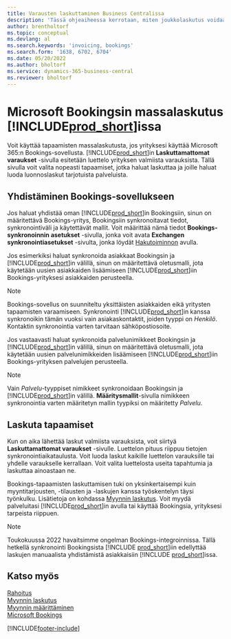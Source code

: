 ```yaml
---
title: Varausten laskuttaminen Business Centralissa
description: 'Tässä ohjeaiheessa kerrotaan, miten joukkolaskutus voidaan suorittaa Microsoft Bookingsista Business Centralissa.'
author: brentholtorf
ms.topic: conceptual
ms.devlang: al
ms.search.keywords: 'invoicing, bookings'
ms.search.form: '1638, 6702, 6704'
ms.date: 05/20/2022
ms.author: bholtorf
ms.service: dynamics-365-business-central
ms.reviewer: bholtorf
---
```

# Microsoft Bookingsin massalaskutus [!INCLUDE[prod_short](includes/prod_short.md)]issa

Voit käyttää tapaamisten massalaskutusta, jos yrityksesi käyttää Microsoft 365:n Bookings-sovellusta. [!INCLUDE[prod_short](includes/prod_short.md)]in **Laskuttamattomat varaukset** -sivulla esitetään luettelo yrityksen valmiista varauksista. Tällä sivulla voit valita nopeasti tapaamiset, jotka haluat laskuttaa ja joille haluat luoda luonnoslaskut tarjotuista palveluista.  

## Yhdistäminen Bookings-sovellukseen

Jos haluat yhdistää oman [!INCLUDE[prod_short](includes/prod_short.md)]in Bookingsiin, sinun on määritettävä Bookings-yritys, Bookingsiin synkronoitavat tiedot, synkronointiväli ja käytettävät mallit. Voit määrittää nämä tiedot **Bookings-synkronoinnin asetukset** -sivulla, jonka voit avata **Exchangen synkronointiasetukset** -sivulta, jonka löydät [Hakutoiminnon](ui-search.md) avulla.  

Jos esimerkiksi haluat synkronoida asiakkaat Bookingsin ja [!INCLUDE[prod_short](includes/prod_short.md)]in välillä, sinun on määritettävä oletusmalli, jota käytetään uusien asiakkaiden lisäämiseen [!INCLUDE[prod_short](includes/prod_short.md)]iin Bookings-yrityksesi asiakkaiden perusteella.  

> [!NOTE]
> Bookings-sovellus on suunniteltu yksittäisten asiakkaiden eikä yritysten tapaamisten varaamiseen. Synkronointi [!INCLUDE[prod_short](includes/prod_short.md)]in kanssa synkronoikin tämän vuoksi vain asiakaskontaktit, joiden tyyppi on *Henkilö*. Kontaktin synkronointia varten tarvitaan sähköpostiosoite.  

Jos vastaavasti haluat synkronoida palvelunimikkeet Bookingsin ja [!INCLUDE[prod_short](includes/prod_short.md)]in välillä, sinun on määritettävä oletusmalli, jota käytetään uusien palvelunimikkeiden lisäämiseen [!INCLUDE[prod_short](includes/prod_short.md)]iin Bookings-yrityksen palvelujen perusteella.  

> [!NOTE]
> Vain *Palvelu*-tyyppiset nimikkeet synkronoidaan Bookingsin ja [!INCLUDE[prod_short](includes/prod_short.md)]in välillä. **Määritysmallit**-sivulla nimikkeen synkronointia varten määritetyn mallin tyypiksi on määritetty *Palvelu*.

## Laskuta tapaamiset

Kun on aika lähettää laskut valmiista varauksista, voit siirtyä **Laskuttamattomat varaukset** -sivulle. Luettelon pituus riippuu tietojen synkronointiaikataulusta. Voit luoda laskut kaikille luettelon varauksille tai yhdelle varaukselle kerrallaan. Voit valita luettelosta useita tapahtumia ja laskuttaa ainoastaan ne.  

Bookings-tapaamisten laskuttamisen tuki on yksinkertaisempi kuin myyntitarjousten, -tilausten ja -laskujen kanssa työskentelyn täysi työnkulku. Lisätietoja on kohdassa [Myynnin laskutus](sales-how-invoice-sales.md). Voit myydä palveluitasi [!INCLUDE[prod_short](includes/prod_short.md)]in avulla tai käyttää Bookingsia, yrityksesi tarpeista riippuen.  

> [!NOTE]
> Toukokuussa 2022 havaitsimme ongelman Bookings-integroinnissa. Tällä hetkellä synkronointi Bookingsista [!INCLUDE [prod_short](includes/prod_short.md)]iin edellyttää laskujen manuaalista yhdistämistä asiakkaisiin [!INCLUDE [prod_short](includes/prod_short.md)]issa.

## Katso myös

[Rahoitus](finance.md)  
[Myynnin laskutus](sales-how-invoice-sales.md)  
[Myynnin määrittäminen](sales-setup-sales.md)  
[Microsoft Bookings](https://products.office.com/business/scheduling-and-booking-app)  


[!INCLUDE[footer-include](includes/footer-banner.md)]